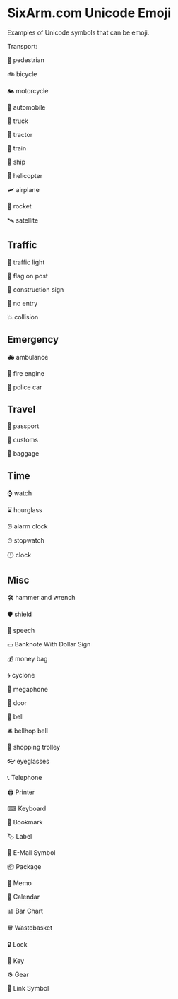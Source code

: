 # SixArm.com Unicode Emoji

Examples of Unicode symbols that can be emoji.


Transport:

🚶 pedestrian

🚲 bicycle

🏍  motorcycle

🚗 automobile

🚚 truck

🚜 tractor

🚆 train

🚢 ship

🚁 helicopter

🛩 airplane

🚀 rocket

🛰 satellite


## Traffic

🚦 traffic light

🚩 flag on post

🚧 construction sign

🚫 no entry

💥 collision


## Emergency

🚑 ambulance

🚒 fire engine

🚓 police car


## Travel

🛂  passport

🛃  customs

🛄  baggage


## Time

⌚ watch

⌛ hourglass

⏰ alarm clock

⏱ stopwatch

🕐 clock


## Misc


🛠 hammer and wrench

🛡 shield

💬 speech

💵 Banknote With Dollar Sign

💰 money bag

🌀 cyclone

📣 megaphone

🚪 door

🔔 bell

🛎 bellhop bell

🛒 shopping trolley

👓 eyeglasses

📞 Telephone

🖨 Printer

⌨ Keyboard

🔖 Bookmark

🏷 Label

📧 E-Mail Symbol

📦 Package

📝 Memo

📅 Calendar

📊 Bar Chart

🗑 Wastebasket

🔒 Lock

🔑 Key

⚙ Gear

🔗 Link Symbol
